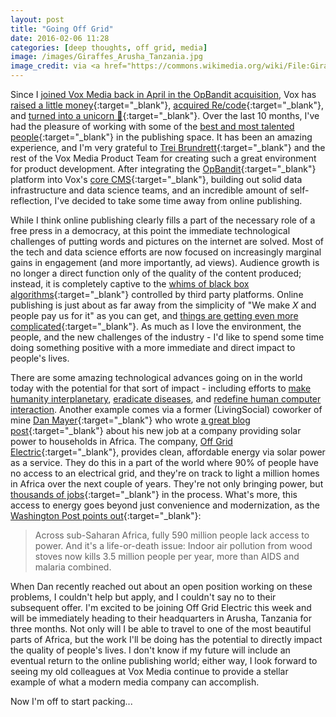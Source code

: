 ```yaml
---
layout: post
title: "Going Off Grid"
date: 2016-02-06 11:28
categories: [deep thoughts, off grid, media]
image: /images/Giraffes_Arusha_Tanzania.jpg
image_credit: via <a href="https://commons.wikimedia.org/wiki/File:Giraffes_Arusha_Tanzania.jpg">Geir Kiste</a>
---
```

Since I [joined Vox Media back in April in the OpBandit acquisition](/opbandit/deep%20thoughts/2015/04/05/opbandit:-an-exit.html), Vox has [raised a little money](http://www.nytimes.com/2015/08/13/business/media/nbcuniversal-invests-200-million-in-vox-media.html){:target="_blank"}, [acquired Re/code](http://www.nytimes.com/2015/05/27/business/media/vox-media-acquiring-recode.html){:target="_blank"}, and [turned into a unicorn 🦄](http://fortune.com/2015/08/12/vox-media-comcast-nbcu-unicorn/){:target="_blank"}.  Over the last 10 months, I've had the pleasure of working with some of the [best and most talented people](http://product.voxmedia.com/team){:target="_blank"} in the publishing space.  It has been an amazing experience, and I'm very grateful to [Trei Brundrett](https://twitter.com/clockwerks){:target="_blank"} and the rest of the Vox Media Product Team for creating such a great environment for product development.  After integrating the [OpBandit](https://angel.co/opbandit){:target="_blank"} platform into Vox's [core CMS](https://contently.com/strategist/2015/06/11/vox-chorus-and-the-rise-of-media-tech-empires/){:target="_blank"}, building out solid data infrastructure and data science teams, and an incredible amount of self-reflection, I've decided to take some time away from online publishing.

While I think online publishing clearly fills a part of the necessary role of a free press in a democracy, at this point the immediate technological challenges of putting words and pictures on the internet are solved.  Most of the tech and data science efforts are now focused on increasingly marginal gains in engagement (and more importantly, ad views).  Audience growth is no longer a direct function only of the quality of the content produced; instead, it is completely captive to the [whims of black box algorithms](http://www.adweek.com/socialtimes/facebook-killed-viral-star-upworthys-traffic-plummets-news-feed-tweaks/143466){:target="_blank"} controlled by third party platforms.  Online publishing is just about as far away from the simplicity of "We make *X* and people pay us for it" as you can get, and [things are getting even more complicated](https://medium.com/@jwherrman/tech-is-eating-media-now-what-807047ad4ede#.rornj290a){:target="_blank"}.  As much as I love the environment, the people, and the new challenges of the industry - I'd like to spend some time doing something positive with a more immediate and direct impact to people's lives.

There are some amazing technological advances going on in the world today with the potential for that sort of impact - including efforts to [make humanity interplanetary](http://www.esquire.com/news-politics/a16681/elon-musk-interview-1212/), [eradicate diseases](https://www.gatesnotes.com/Health/Eradicating-Malaria-in-a-Generation), and [redefine human computer interaction](https://www.technologyreview.com/s/532001/how-magic-leaps-augmented-reality-works/).  Another example comes via a former (LivingSocial) coworker of mine [Dan Mayer](https://twitter.com/danmayer){:target="_blank"} who wrote [a great blog post](http://www.mayerdan.com/programming/2015/08/10/working-at-off-grid-electric/){:target="_blank"} about his new job at a company providing solar power to households in Africa.  The company, [Off Grid Electric](http://offgrid-electric.com/){:target="_blank"}, provides clean, affordable energy via solar power as a service.  They do this in a part of the world where 90% of people have no access to an electrical grid, and they're on track to light a million homes in Africa over the next couple of years.  They're not only bringing power, but [thousands of jobs](http://www.cnbc.com/2015/12/03/clean-energy-in-africa-is-generating-jobs-and-power.html){:target="_blank"} in the process.  What's more, this access to energy goes beyond just convenience and modernization, as the [Washington Post points out](https://www.washingtonpost.com/news/wonk/wp/2013/07/02/a-closer-look-at-obamas-7-billion-plan-to-bring-electricity-to-africa/){:target="_blank"}:

> Across sub-Saharan Africa, fully 590 million people lack access to power. And it's a life-or-death issue: Indoor air pollution from wood stoves now kills 3.5 million people per year, more than AIDS and malaria combined.

When Dan recently reached out about an open position working on these problems, I couldn't help but apply, and I couldn't say no to their subsequent offer.  I'm excited to be joining Off Grid Electric this week and will be immediately heading to their headquarters in Arusha, Tanzania for three months.  Not only will I be able to travel to one of the most beautiful parts of Africa, but the work I'll be doing has the potential to directly impact the quality of people's lives.  I don't know if my future will include an eventual return to the online publishing world; either way, I look forward to seeing my old colleagues at Vox Media continue to provide a stellar example of what a modern media company can accomplish.

Now I'm off to start packing...
